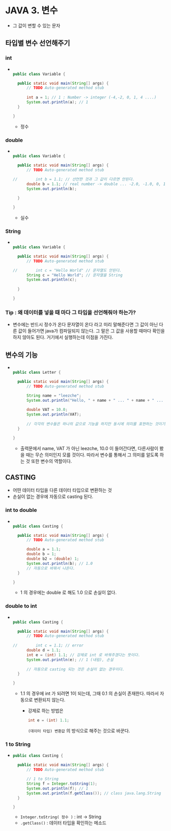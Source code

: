# JAVA 3. 변수



- 그 값이 변할 수 있는 문자



## 타입별 변수 선언해주기

### int

- ```java
  
  public class Variable {
  
  	public static void main(String[] args) {
  		// TODO Auto-generated method stub
  		
  		int a = 1; // 1 : Number -> integer (-4,-2, 0, 1, 4 ....)
  		System.out.println(a); // 1
  	}
  
  }
  
  ```

  - 정수



### double

- ```java
  
  public class Variable {
  
  	public static void main(String[] args) {
  		// TODO Auto-generated method stub
  		
  //		int b = 1.1; // 선언한 것과 그 값이 다르면 안된다.
  		double b = 1.1; // real number -> double ... -2.0, -1.0, 0, 1.0, 2.0 ...
  		System.out.println(b);
  
  	}
  
  }
  
  ```

  - 실수



### String

- ```java
  
  public class Variable {
  
  	public static void main(String[] args) {
  		// TODO Auto-generated method stub
  
  //		int c = "Hello World" // 문자열도 안된다.
  		String c = "Hello World"; // 문자열을 String
  		System.out.println(c);
  		
  	}
  
  }
  
  ```





### Tip : 왜 데이터를 넣을 때 마다 그 타입을 선언해줘야 하는가?

- 변수에는 반드시 정수가 온다 문자열이 온다 라고 미리 말해준다면
  그 값이 아닌 다른 값이 들어가면 java가 컴파일되지 않는다.
  그 말은 그 값을 사용할 때마다 확인을 하지 않아도 된다. 거기에서 실행하는데 이점을 가진다.
  		



## 변수의 기능

- ```java
  
  public class Letter {
  
  	public static void main(String[] args) {
  		// TODO Auto-generated method stub
  
  		String name = "leezche";
  		System.out.println("Hello, " + name + " ... " + name + " ... egoing ... bye");
  		
  		double VAT = 10.0;
  		System.out.println(VAT);
  		
  		// 각각의 변수들은 하나의 값으로 기능을 하지만 동시에 의미를 표현하는 것이기도 하다.
  	}
  
  }
  
  ```

  - 출력문에서 name, VAT 가 아닌 leezche, 10.0 이 들어간다면, 다른사람이 봤을 때는 무슨 의미인지 모를 것이다.
    따라서 변수를 통해서 그 의미를 알도록 하는 것 또한 변수의 역할이다.



## CASTING

- 어떤 데이터 타입을 다른 데이터 타입으로 변환하는 것
- 손실이 없는 경우에 자동으로 casting 된다.



### int to double

- ```java
  
  public class Casting {
  
  	public static void main(String[] args) {
  		// TODO Auto-generated method stub
  
  		double a = 1.1;
  		double b = 1;
  		double b2 = (double) 1; 
  		System.out.println(b); // 1.0
  		// 자동으로 바꿔서 나온다.
  	}
  
  }
  
  ```

  - 1 의 경우에는 double 로 해도 1.0 으로 손실이 없다.



### double to int

- ```java
  
  public class Casting {
  
  	public static void main(String[] args) {
  		// TODO Auto-generated method stub
  		
  //		int c = 1.1; // error
  		double d = 1.1; 
  		int e = (int) 1.1; // 강제로 int 로 바꿔주겠다는 뜻이다.
  		System.out.println(e); // 1 (내림), 손실
  		
  		// 자동으로 casting 되는 것은 손실이 없는 경우이다.			
  	}
  
  }
  
  ```

  - 1.1 의 경우에 int 가 되려면 1이 되는데, 그때 0.1 의 손실이 존재한다.
    따라서 자동으로 변환되지 않는다.

    - 강제로 하는 방법은

      ```java
      int e = (int) 1.1;
      ```

      `(데이터 타입) 변환값` 의 방식으로 해주는 것으로 바꾼다.



### 1 to String

- ```java
  public class Casting {
  
  	public static void main(String[] args) {
  		// TODO Auto-generated method stub
  
  		// 1 to String
  		String f = Integer.toString(1);
  		System.out.println(f); // 1
  		System.out.println(f.getClass()); // class java.lang.String
  	}
  
  }
  ```

  - `Integer.toString( 정수 )` : int -> String
  - `.getClass()` : 데이터 타입을 확인하는 메소드

